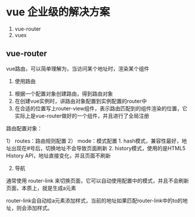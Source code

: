 # vue 企业级的解决方案

1. vue-router
2. vuex

## vue-router

vue路由，可以简单理解为，当访问某个地址时，渲染某个组件

1. 使用路由

1)  根据一个配置对象创建路由，得到路由对象
2)  在创建vue实例时，讲路由对象配置到实例配置的router中
3)  在合适的位置写上router-view组件，表示路由匹配到的组件渲染的位置，它实际上是vue-router做好的一个组件，并且进行了全局注册


路由配置对象：

1） routes：路由规则配置
2） mode：模式配置
    1. hash模式，兼容性最好，地址出现在#号后，切换地址不会导致页面刷新
    2. history模式，使用的是HTML5 History API，地址直接变化，并且页面不刷新

2. 导航

通常使用 router-link 来切换页面，它可以自动使用配置中的模式，并且不会刷新页面，本质上，就是生成a元素

router-link会自动给a元素添加样式，当前的地址如果匹配router-link中的to的地址，则会添加样式。